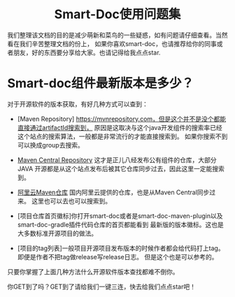 <h1 align="center">Smart-Doc使用问题集</h1>

我们整理该文档的目的是减少萌新和菜鸟的一些疑惑，如有问题请仔细查看。当然看在我们辛苦整理文档的份上，
如果你喜欢smart-doc，也请推荐给你的同事或者朋友，好的东西要分享给大家。也请记得给我点点star.

# Smart-doc组件最新版本是多少？
对于开源软件的版本获取，有好几种方式可以查到：

- [Maven Repository] https://mvnrepository.com，但是这个并不是没个都能直接通过artifactId搜索到，
原因是这取决与这个java开发组件的搜索率已经这个站点的搜索算法，一般都是非常流行的才能直接搜索到。 
  如果你搜索不到可以换成group去搜索。
  
- [Maven Central Repository](https://search.maven.org) 这才是正儿八经发布公有组件的仓库，大部分JAVA
开源都是从这个站点发布后被其它仓库同步过去，因此这里一定能搜索到。
  
- [阿里云Maven仓库](https://maven.aliyun.com/mvn/search) 国内阿里云提供的仓库，也是从Maven Central同步过来。
  这里也可以去也可以搜索到。

- [项目仓库首页徽标]你打开smart-doc或者是smart-doc-maven-plugin以及smart-doc-gradle插件代码仓库的首页都能看到
  最新版的版本徽标。这也是大多数标准开源项目的做法。
  
- [项目的tag列表]一般项目开源项目发布版本的时候作者都会给代码打上tag。即便是作者不把tag做release写release日志。
  但是这个也是可以参考的。
  
只要你掌握了上面几种方法什么开源软件版本查找都难不倒你。

你GET到了吗？GET到了请给我们一键三连，快去给我们点点star吧！